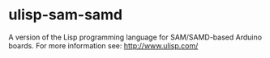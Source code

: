 # ulisp-sam-samd
A version of the Lisp programming language for SAM/SAMD-based Arduino boards.
For more information see:
http://www.ulisp.com/
